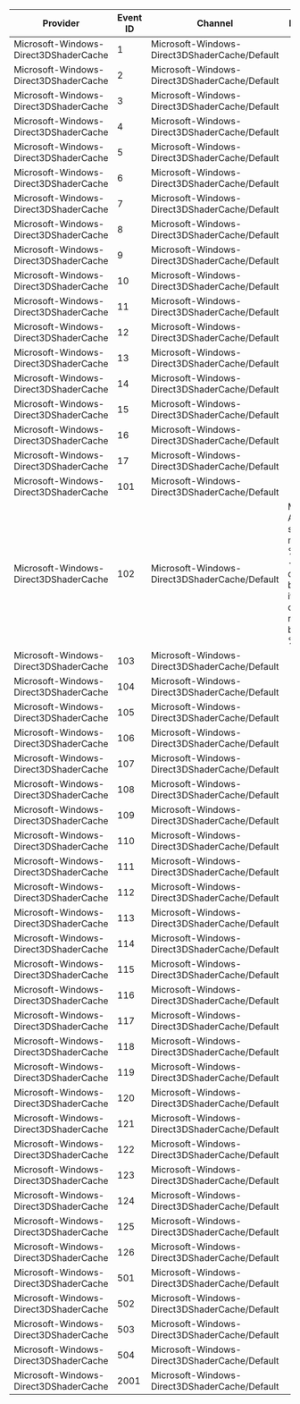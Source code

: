 Provider                               |  Event ID  |  Channel                                        |  Message
---------------------------------------|------------|-------------------------------------------------|----------------------------------------------------------------------------------------------
Microsoft-Windows-Direct3DShaderCache  |  1         |  Microsoft-Windows-Direct3DShaderCache/Default  |
Microsoft-Windows-Direct3DShaderCache  |  2         |  Microsoft-Windows-Direct3DShaderCache/Default  |
Microsoft-Windows-Direct3DShaderCache  |  3         |  Microsoft-Windows-Direct3DShaderCache/Default  |
Microsoft-Windows-Direct3DShaderCache  |  4         |  Microsoft-Windows-Direct3DShaderCache/Default  |
Microsoft-Windows-Direct3DShaderCache  |  5         |  Microsoft-Windows-Direct3DShaderCache/Default  |
Microsoft-Windows-Direct3DShaderCache  |  6         |  Microsoft-Windows-Direct3DShaderCache/Default  |
Microsoft-Windows-Direct3DShaderCache  |  7         |  Microsoft-Windows-Direct3DShaderCache/Default  |
Microsoft-Windows-Direct3DShaderCache  |  8         |  Microsoft-Windows-Direct3DShaderCache/Default  |
Microsoft-Windows-Direct3DShaderCache  |  9         |  Microsoft-Windows-Direct3DShaderCache/Default  |
Microsoft-Windows-Direct3DShaderCache  |  10        |  Microsoft-Windows-Direct3DShaderCache/Default  |
Microsoft-Windows-Direct3DShaderCache  |  11        |  Microsoft-Windows-Direct3DShaderCache/Default  |
Microsoft-Windows-Direct3DShaderCache  |  12        |  Microsoft-Windows-Direct3DShaderCache/Default  |
Microsoft-Windows-Direct3DShaderCache  |  13        |  Microsoft-Windows-Direct3DShaderCache/Default  |
Microsoft-Windows-Direct3DShaderCache  |  14        |  Microsoft-Windows-Direct3DShaderCache/Default  |
Microsoft-Windows-Direct3DShaderCache  |  15        |  Microsoft-Windows-Direct3DShaderCache/Default  |
Microsoft-Windows-Direct3DShaderCache  |  16        |  Microsoft-Windows-Direct3DShaderCache/Default  |
Microsoft-Windows-Direct3DShaderCache  |  17        |  Microsoft-Windows-Direct3DShaderCache/Default  |
Microsoft-Windows-Direct3DShaderCache  |  101       |  Microsoft-Windows-Direct3DShaderCache/Default  |
Microsoft-Windows-Direct3DShaderCache  |  102       |  Microsoft-Windows-Direct3DShaderCache/Default  |  Mem Add: size=%d memory %I64d -- add discarded because it would overflow memory budget %I64d
Microsoft-Windows-Direct3DShaderCache  |  103       |  Microsoft-Windows-Direct3DShaderCache/Default  |
Microsoft-Windows-Direct3DShaderCache  |  104       |  Microsoft-Windows-Direct3DShaderCache/Default  |
Microsoft-Windows-Direct3DShaderCache  |  105       |  Microsoft-Windows-Direct3DShaderCache/Default  |
Microsoft-Windows-Direct3DShaderCache  |  106       |  Microsoft-Windows-Direct3DShaderCache/Default  |
Microsoft-Windows-Direct3DShaderCache  |  107       |  Microsoft-Windows-Direct3DShaderCache/Default  |
Microsoft-Windows-Direct3DShaderCache  |  108       |  Microsoft-Windows-Direct3DShaderCache/Default  |
Microsoft-Windows-Direct3DShaderCache  |  109       |  Microsoft-Windows-Direct3DShaderCache/Default  |
Microsoft-Windows-Direct3DShaderCache  |  110       |  Microsoft-Windows-Direct3DShaderCache/Default  |
Microsoft-Windows-Direct3DShaderCache  |  111       |  Microsoft-Windows-Direct3DShaderCache/Default  |
Microsoft-Windows-Direct3DShaderCache  |  112       |  Microsoft-Windows-Direct3DShaderCache/Default  |
Microsoft-Windows-Direct3DShaderCache  |  113       |  Microsoft-Windows-Direct3DShaderCache/Default  |
Microsoft-Windows-Direct3DShaderCache  |  114       |  Microsoft-Windows-Direct3DShaderCache/Default  |
Microsoft-Windows-Direct3DShaderCache  |  115       |  Microsoft-Windows-Direct3DShaderCache/Default  |
Microsoft-Windows-Direct3DShaderCache  |  116       |  Microsoft-Windows-Direct3DShaderCache/Default  |
Microsoft-Windows-Direct3DShaderCache  |  117       |  Microsoft-Windows-Direct3DShaderCache/Default  |
Microsoft-Windows-Direct3DShaderCache  |  118       |  Microsoft-Windows-Direct3DShaderCache/Default  |
Microsoft-Windows-Direct3DShaderCache  |  119       |  Microsoft-Windows-Direct3DShaderCache/Default  |
Microsoft-Windows-Direct3DShaderCache  |  120       |  Microsoft-Windows-Direct3DShaderCache/Default  |
Microsoft-Windows-Direct3DShaderCache  |  121       |  Microsoft-Windows-Direct3DShaderCache/Default  |
Microsoft-Windows-Direct3DShaderCache  |  122       |  Microsoft-Windows-Direct3DShaderCache/Default  |
Microsoft-Windows-Direct3DShaderCache  |  123       |  Microsoft-Windows-Direct3DShaderCache/Default  |
Microsoft-Windows-Direct3DShaderCache  |  124       |  Microsoft-Windows-Direct3DShaderCache/Default  |
Microsoft-Windows-Direct3DShaderCache  |  125       |  Microsoft-Windows-Direct3DShaderCache/Default  |
Microsoft-Windows-Direct3DShaderCache  |  126       |  Microsoft-Windows-Direct3DShaderCache/Default  |
Microsoft-Windows-Direct3DShaderCache  |  501       |  Microsoft-Windows-Direct3DShaderCache/Default  |
Microsoft-Windows-Direct3DShaderCache  |  502       |  Microsoft-Windows-Direct3DShaderCache/Default  |
Microsoft-Windows-Direct3DShaderCache  |  503       |  Microsoft-Windows-Direct3DShaderCache/Default  |
Microsoft-Windows-Direct3DShaderCache  |  504       |  Microsoft-Windows-Direct3DShaderCache/Default  |
Microsoft-Windows-Direct3DShaderCache  |  2001      |  Microsoft-Windows-Direct3DShaderCache/Default  |